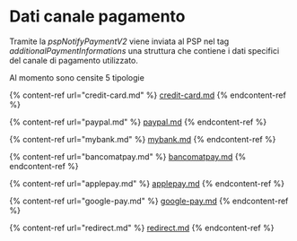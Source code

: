 # Dati canale pagamento

Tramite la _pspNotifyPaymentV2_ viene inviata al PSP nel tag _additionalPaymentInformations_ una struttura che contiene i dati specifici del canale di pagamento utilizzato.

Al momento sono censite 5 tipologie

{% content-ref url="credit-card.md" %}
[credit-card.md](credit-card.md)
{% endcontent-ref %}

{% content-ref url="paypal.md" %}
[paypal.md](paypal.md)
{% endcontent-ref %}

{% content-ref url="mybank.md" %}
[mybank.md](mybank.md)
{% endcontent-ref %}

{% content-ref url="bancomatpay.md" %}
[bancomatpay.md](bancomatpay.md)
{% endcontent-ref %}

{% content-ref url="applepay.md" %}
[applepay.md](applepay.md)
{% endcontent-ref %}

{% content-ref url="google-pay.md" %}
[google-pay.md](google-pay.md)
{% endcontent-ref %}

{% content-ref url="redirect.md" %}
[redirect.md](redirect.md)
{% endcontent-ref %}
